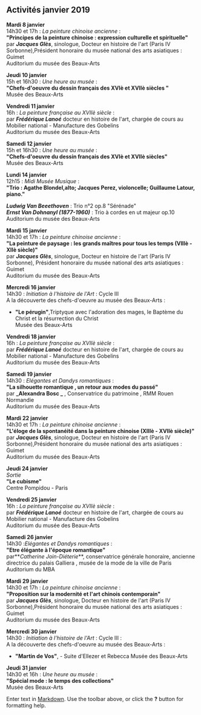## Activités janvier 2019  

**Mardi 8 janvier**  
14h30 et 17h : _La peinture chinoise ancienne_ :  
**"Principes de la peinture chinoise : expression culturelle et spirituelle"**  
par **_Jacques Glès_**, sinologue, Docteur en histoire de l'art (Paris IV Sorbonne),Président honoraire du musée national des arts asiatiques : Guimet  
Auditorium du musée des Beaux-Arts

 **Jeudi 10 janvier**  
15h et 16h30 : _Une heure au musée_ :  
**"Chefs-d'oeuvre du dessin français des XVIè et XVIIè siècles "**  
Musée des Beaux-Arts   

**Vendredi 11 janvier**  
16h  : _La peinture française au XVIIè siècle_ :  
  par **_Frédérique Lanoé_** docteur en histoire de l'art, chargée de cours au Mobilier national - Manufacture des Gobelins  
Auditorium du musée des Beaux-Arts  

**Samedi 12 janvier**  
15h et 16h30 : _Une heure au musée_ :  
**"Chefs-d'oeuvre du dessin français des XVIè et XVIIè siècles"**  
Musée des Beaux-Arts   

**Lundi 14 janvier**  
12h15 : _Midi Musée Musique_ :  
**"Trio :  Agathe Blondel,alto; Jacques Perez, violoncelle; Guillaume Latour, piano."**  

**_Ludwig Van Beeethoven_** : Trio n°2 op.8 "Sérénade"  
**_Ernst Van Dohnanyl (1877-1960)_** : Trio à cordes en ut majeur op.10  
Auditorium du musée des Beaux-Arts  

**Mardi 15 janvier**  
14h30 et 17h : _La peinture chinoise ancienne_ :  
**"La peinture de paysage : les grands maîtres pour tous les temps (VIIIè - XIIè siècle)"**  
par **_Jacques Glès_**, sinologue, Docteur en histoire de l'art (Paris IV Sorbonne), Président honoraire du musée national des arts asiatiques : Guimet  
Auditorium du musée des Beaux-Arts


**Mercredi 16 janvier**  
14h30  : _Initiation à l'histoire de l'Art_ : Cycle III   
A la découverte des chefs-d'oeuvre au musée des Beaux-Arts :  
- **"Le pérugin"**,Triptyque avec l'adoration des mages, le Baptème du Christ et la résurrection du Christ  
Musée des Beaux-Arts  

**Vendredi 18 janvier**  
16h  : _La peinture française au XVIIè siècle_ :  
  par **_Frédérique Lanoé_** docteur en histoire de l'art, chargée de cours au Mobilier national - Manufacture des Gobelins  
Auditorium du musée des Beaux-Arts 



**Samedi 19 janvier**  
14h30  : _Elégantes et Dandys romantiques_ :  
**"La silhouette romantique , un retour aux modes du passé"**   
 par **_Alexandra Bosc _** , Conservatrice du patrimoine , RMM Rouen Normandie  
Auditorium du musée des Beaux-Arts 

**Mardi 22 janvier**  
14h30 et 17h : _La peinture chinoise ancienne_ :  
**"L'éloge de la spontanéité dans la peinture chinoise (XIIIè - XVIIè siècle)"**  
par **_Jacques Glès_**, sinologue, Docteur en histoire de l'art (Paris IV Sorbonne),Président honoraire du musée national des arts asiatiques : Guimet  
Auditorium du musée des Beaux-Arts  

**Jeudi 24 janvier**  
_Sortie_  
**"Le cubisme"**  
Centre Pompidou - Paris

**Vendredi 25 janvier**  
16h  : _La peinture française au XVIIè siècle_ :  
  par **_Frédérique Lanoé_** docteur en histoire de l'art, chargée de cours au Mobilier national - Manufacture des Gobelins  
Auditorium du musée des Beaux-Arts 


**Samedi 26 janvier**  
14h30 :_Elégantes et Dandys romantiques_ :   
**"Etre élégante à l'époque romantique"**  
par**_Catherine Join-Diéterie_**, conservatrice générale honoraire, ancienne directrice du palais Galliera , musée de la mode de la ville de Paris  
Auditorium du MBA



**Mardi 29 janvier**  
14h30 et 17h : _La peinture chinoise ancienne_ :  
**"Proposition sur la modernité et l'art chinois contemporain"**  
par **_Jacques Glès_**, sinologue, Docteur en histoire de l'art (Paris IV Sorbonne),Président honoraire du musée national des arts asiatiques : Guimet  
Auditorium du musée des Beaux-Arts


**Mercredi 30 janvier**  
14h30  : _Initiation à l'histoire de l'Art_ : Cycle III  :  
A la découverte des chefs-d'oeuvre au musée des Beaux-Arts :  
- **"Martin de Vos"**, - Suite d'Ellezer et Rebecca 
Musée des Beaux-Arts 
   

**Jeudi 31 janvier**  
14h30 et 16h : _Une heure au musée_ :  
**"Spécial mode : le temps des collections"**  
Musée des Beaux-Arts



  





 

  




 










 




Enter text in [Markdown](http://daringfireball.net/projects/markdown/). Use the toolbar above, or click the **?** button for formatting help.
